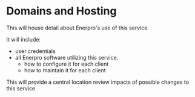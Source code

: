 # Domains and Hosting

This will house detail about Enerpro's use of this service.

It will include:
- user credentials
- all Enerpro software utilizing this service.
  - how to configure it for each client
  - how to maintain it for each client

This will provide a central location review impacts of possible changes to this service.
